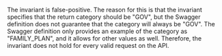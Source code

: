 The invariant is false-positive. The reason for this is that the invariant specifies that the return category should be "GOV", but the Swagger definition does not guarantee that the category will always be "GOV". The Swagger definition only provides an example of the category as "FAMILY_PLAN", and it allows for other values as well. Therefore, the invariant does not hold for every valid request on the API.
